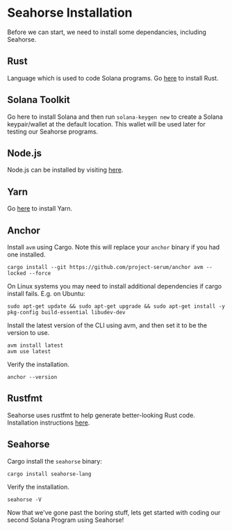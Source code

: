 # Seahorse Installation
Before we can start, we need to install some dependancies, including Seahorse.

## Rust
Language which is used to code Solana programs.
Go [here](https://www.rust-lang.org/tools/install) to install Rust.

## Solana Toolkit
Go here to install Solana and then run `solana-keygen new` to create a Solana keypair/wallet at the default location. This wallet will be used later for testing our Seahorse programs.

## Node.js
Node.js can be installed by visiting [here](https://nodejs.org/en/download).

## Yarn
Go [here](https://yarnpkg.com/getting-started/install) to install Yarn.

## Anchor
Install `avm` using Cargo. Note this will replace your `anchor` binary if you had one installed.
```
cargo install --git https://github.com/project-serum/anchor avm --locked --force
```

On Linux systems you may need to install additional dependencies if cargo install fails. E.g. on Ubuntu:
```
sudo apt-get update && sudo apt-get upgrade && sudo apt-get install -y pkg-config build-essential libudev-dev
```

Install the latest version of the CLI using avm, and then set it to be the version to use.
```
avm install latest
avm use latest
```

Verify the installation.
```
anchor --version
```

## Rustfmt
Seahorse uses rustfmt to help generate better-looking Rust code.
Installation instructions [here](https://github.com/rust-lang/rustfmt).

## Seahorse
Cargo install the `seahorse` binary:
```
cargo install seahorse-lang
```

Verify the installation.
```
seahorse -V
```

Now that we've gone past the boring stuff, lets get started with coding our second Solana Program using Seahorse!